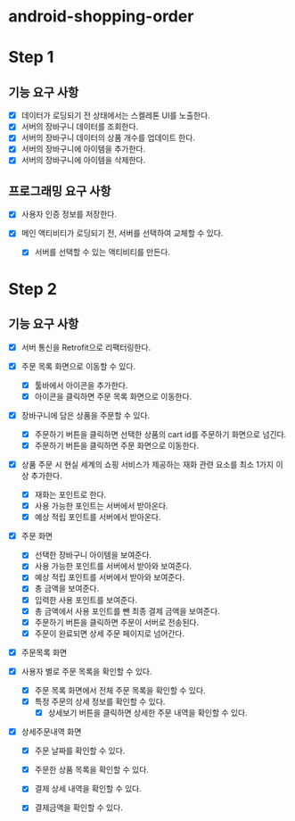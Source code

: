 # android-shopping-order
# Step 1
## 기능 요구 사항
- [x] 데이터가 로딩되기 전 상태에서는 스켈레톤 UI를 노출한다.
- [x] 서버의 장바구니 데이터를 조회한다.
- [x] 서버의 장바구니 데이터의 상품 개수를 업데이트 한다.
- [x] 서버의 장바구니에 아이템을 추가한다.
- [x] 서버의 장바구니에 아이템을 삭제한다.

## 프로그래밍 요구 사항
- [x] 사용자 인증 정보를 저장한다.
  
- [x] 메인 액티비티가 로딩되기 전, 서버를 선택하여 교체할 수 있다.
  - [x] 서버를 선택할 수 있는 액티비티를 만든다.

# Step 2
## 기능 요구 사항
- [x] 서버 통신을 Retrofit으로 리팩터링한다.

- [x] 주문 목록 화면으로 이동할 수 있다.
  - [x] 툴바에서 아이콘을 추가한다.
  - [x] 아이콘을 클릭하면 주문 목록 화면으로 이동한다.

- [x] 장바구니에 담은 상품을 주문할 수 있다.
  - [x] 주문하기 버튼을 클릭하면 선택한 상품의 cart id를 주문하기 화면으로 넘긴다.
  - [x] 주문하기 버튼을 클릭하면 주문 화면으로 이동한다.

- [x] 상품 주문 시 현실 세계의 쇼핑 서비스가 제공하는 재화 관련 요소를 최소 1가지 이상 추가한다.
  - [x] 재화는 포인트로 한다.
  - [x] 사용 가능한 포인트는 서버에서 받아온다.
  - [x] 예상 적립 포인트를 서버에서 받아온다.

- [x] 주문 화면
  - [x] 선택한 장바구니 아이템을 보여준다.
  - [x] 사용 가능한 포인트를 서버에서 받아와 보여준다.
  - [x] 예상 적립 포인트를 서버에서 받아와 보여준다.
  - [x] 총 금액을 보여준다.
  - [x] 입력한 사용 포인트를 보여준다.
  - [x] 총 금액에서 사용 포인트를 뺀 최종 결제 금액을 보여준다.
  - [x] 주문하기 버튼을 클릭하면 주문이 서버로 전송된다.
  - [x] 주문이 완료되면 상세 주문 페이지로 넘어간다.

- [x] 주문목록 화면
- [x] 사용자 별로 주문 목록을 확인할 수 있다.
  - [x] 주문 목록 화면에서 전체 주문 목록을 확인할 수 있다.
  - [x] 특정 주문의 상세 정보를 확인할 수 있다.
    - [x] 상세보기 버튼을 클릭하면 상세한 주문 내역을 확인할 수 있다.
  
- [x] 상세주문내역 화면
  - [x] 주문 날짜를 확인할 수 있다.
  - [x] 주문한 상품 목록을 확인할 수 있다.
  - [x] 결제 상세 내역을 확인할 수 있다.
  - [x] 결제금액을 확인할 수 있다.

